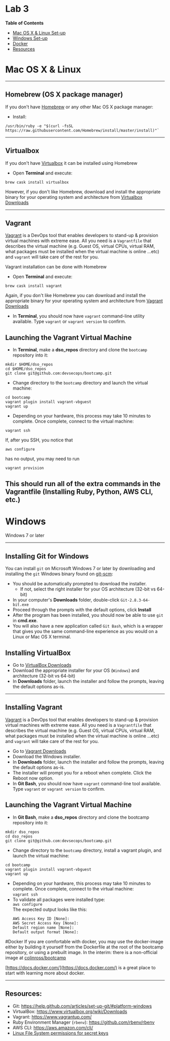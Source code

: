 # Lab 3

**Table of Contents**  

- [Mac OS X & Linux Set-up](#mac)
- [Windows Set-up](#windows)
- [Docker](#docker)
- [Resources](#resources)

# Mac OS X & Linux

---

## Homebrew (OS X package manager)
If you don't have [Homebrew](http://brew.sh/) or any other Mac OS X package manager:
- Install:
```
/usr/bin/ruby -e "$(curl -fsSL https://raw.githubusercontent.com/Homebrew/install/master/install)"`
```
---

## Virtualbox
If you don't have [Virtualbox](https://www.virtualbox.org/wiki/Downloads) it can be installed using Homebrew
- Open **Terminal** and execute:
```
brew cask install virtualbox
```
However, if you don't like Homebrew, download and install the appropriate binary for your operating system and architecture from [Virtualbox Downloads](https://www.virtualbox.org/wiki/Downloads)

---

## Vagrant
[Vagrant](https://www.vagrantup.com/) is a DevOps tool that enables developers to stand-up & provision virtual machines with extreme ease. All you need is a `Vagrantfile` that describes the virtual machine (e.g. Guest OS, virtual CPUs, virtual RAM, what packages must be installed when the virtual machine is online ...etc) and `vagrant` will take care of the rest for you.

Vagrant installation can be done with Homebrew
- Open **Terminal** and execute:
```
brew cask install vagrant
```
Again, if you don't like Homebrew you can download and install the appropriate binary for your operating system and architecture from [Vagrant Downloads](https://www.vagrantup.com/downloads.html)

- In **Terminal**, you should now have `vagrant` command-line utility available. Type `vagrant` or `vagrant version` to confirm.


## Launching the Vagrant Virtual Machine
- In **Terminal**, make a **dso_repos** directory and clone the `bootcamp` repository into it:
```
mkdir $HOME/dso_repos
cd $HOME/dso_repos
git clone git@github.com:devsecops/bootcamp.git
```
- Change directory to the `bootcamp` directory and launch the virtual machine:
```
cd bootcamp
vagrant plugin install vagrant-vbguest
vagrant up
```
- Depending on your hardware, this process may take 10 minutes to complete. Once complete, connect to the virtual machine:
```
vagrant ssh
```

If, after you SSH, you notice that
```
aws configure
```
has no output, you may need to run
```
vagrant provision
```

This should run all of the extra commands in the Vagrantfile (Installing Ruby, Python, AWS CLI, etc.)
---

# Windows

Windows 7 or later

---
## Installing Git for Windows

You can install `git` on Microsoft Windows 7 or later by downloading and installing the `git` Windows binary found on [git-scm](https://git-scm.com/download/win):
- You should be automatically prompted to download the installer.
  - If not, select the right installer for your OS architecture (32-bit vs 64-bit)
- In your computer's **Downloads** folder, double-click `Git-2.8.3-64-bit.exe`
- Proceed through the prompts with the default options, click **Install**
- After the program has been installed, you should now be able to use `git` in **cmd.exe**.
- You will also have a new application called `Git Bash`, which is a wrapper that gives you the same command-line experience as you would on a Linux or Mac OS X terminal.
## Installing VirtualBox
- Go to [VirtualBox Downloads](https://www.virtualbox.org/wiki/Downloads)
- Download the appropriate installer for your OS (`Windows`) and architecture (32-bit vs 64-bit)
- In **Downloads** folder, launch the installer and follow the prompts, leaving the default options as-is.

---

## Installing Vagrant
[Vagrant](https://www.vagrantup.com/) is a DevOps tool that enables developers to stand-up & provision virtual machines with extreme ease. All you need is a `Vagrantfile` that describes the virtual machine (e.g. Guest OS, virtual CPUs, virtual RAM, what packages must be installed when the virtual machine is online ...etc) and `vagrant` will take care of the rest for you.
- Go to [Vagrant Downloads](https://www.vagrantup.com/downloads.html)
- Download the Windows installer.
- In **Downloads** folder, launch the installer and follow the prompts, leaving the default options as-is.
- The installer will prompt you for a reboot when complete. Click the Reboot now option.
- In **Git Bash**, you should now have `vagrant` command-line tool available. Type `vagrant` or `vagrant version` to confirm.

## Launching the Vagrant Virtual Machine
- In **Git Bash**, make a **dso_repos** directory and clone the bootcamp repository into it:
```
mkdir dso_repos
cd dso_repos
git clone git@github.com:devsecops/bootcamp.git
```
- Change directory to the `bootcamp` directory, install a vagrant plugin, and launch the virtual machine:
```
cd bootcamp
vagrant plugin install vagrant-vbguest
vagrant up
```
- Depending on your hardware, this process may take 10 minutes to complete. Once complete, connect to the virtual machine:  
`vagrant ssh`
- To validate all packages were installed type:  
  `aws configure`  
The expected output looks like this:
  ```
  AWS Access Key ID [None]:
  AWS Secret Access Key [None]:
  Default region name [None]:
  Default output format [None]:

  ```


#Docker
If you are comfortable with docker, you may use the docker-image either by building it yourself from the Dockerfile at the root of the bootcamp repository, or using a prebuilt image.
In the interim: there is a non-official image at [colinross/bootcamp](https://hub.docker.com/r/colinross/bootcamp/)

[https://docs.docker.com/](https://docs.docker.com/) is a great place to start with learning more about docker.

---

## Resources:
- Git: https://help.github.com/articles/set-up-git/#platform-windows
- VirtualBox: https://www.virtualbox.org/wiki/Downloads
- Vagrant: https://www.vagrantup.com/
- Ruby Environment Manager (`rbenv`): https://github.com/rbenv/rbenv
- AWS CLI: https://aws.amazon.com/cli/
- [Linux File System permissions for secret keys](https://help.ubuntu.com/community/SSH/OpenSSH/Keys)
